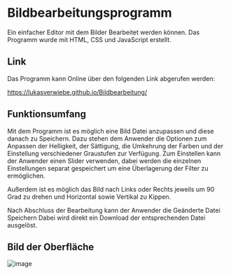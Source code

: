 # Bildbearbeitungsprogramm
Ein einfacher Editor mit dem Bilder Bearbeitet werden können. Das Programm wurde mit HTML, CSS und JavaScript erstellt.

## Link
Das Programm kann Online über den folgenden Link abgerufen werden: 

https://lukasverwiebe.github.io/Bildbearbeitung/

## Funktionsumfang

Mit dem Programm ist es möglich eine Bild Datei anzupassen und diese danach zu Speichern. Dazu stehen dem Anwender die Optionen zum Anpassen der Helligkeit, der Sättigung, die Umkehrung der Farben und der Einstellung verschiedener Graustufen zur Verfügung. Zum Einstellen kann der Anwender einen Slider verwenden, dabei werden die einzelnen Einstellungen separat gespeichert um eine Überlagerung der Filter zu ermöglichen.

Außerdem ist es möglich das Bild nach Links oder Rechts jeweils um 90 Grad zu drehen und Horizontal sowie Vertikal zu Kippen.

Nach Abschluss der Bearbeitung kann der Anwender die Geänderte Datei Speichern Dabei wird direkt ein Download der entsprechenden Datei ausgelöst.

## Bild der Oberfläche

![image](https://user-images.githubusercontent.com/63674539/182448990-b325aa27-22bf-4f02-8ae5-564f65667d8b.png)
